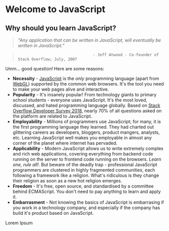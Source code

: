 # Welcome to JavaScript    

## Why should you learn JavaScript?    

> _"Any application that can be written in JavaScript, will eventually be written in JavaScript."_  

>                                      - Jeff Atwood - Co-founder of Stack Overflow; July, 2007        
                                          
Umm... good question! Here are some reasons: 
  - __Necessity__ - [JavaScript](https://en.wikipedia.org/wiki/JavaScript) is the _only_ programming language (apart from [WebGL](https://en.wikipedia.org/wiki/WebGL)) supported by the common web browsers. It's the tool you need to make your web pages alive and interactive. 
  - __Popularity__ - It's insanely popular! From technology giants to primary school students - everyone uses JavaScript. It's the most loved, discussed, and hated programming language globally. Based on [Stack Overflow Developer Survey 2018](https://insights.stackoverflow.com/survey/2018), nearly 70% of all questions asked on the platform are related to JavaScript. 
  - __Employability__ - Millions of programmers use JavaScript; for many, it is the first programming language they learned. They had charted out glittering careers as developers, bloggers, product mangers, analysts, etc. Learning JavaScript well makes you employable in almost any corner of the planet where internet has pervaded.
  - __Applicability__ - Modern JavaScript allows us to write extremely complex and rich web applications, covering everything from backend code running on the server to frontend code running on the browsers. _Learn one, rule all!_. But beware of the deadly trap - professional JavaScript programmers are clustered in highly fragmented communities, each following a framework like a religion. What's ridiculous is they change their religion as soon as a new hot religion emerges.
  - __Freedom__ - It's free, open source, and standardised by a committee behind ECMAScript. You don't need to pay anything to learn and apply it.
  - __Embarrasment__ - Not knowing the basics of JavaScript is embarrasing if you work in a technology company, and especially if the company has build it's product based on JavaScript.    
  
Lorem Ipsum
